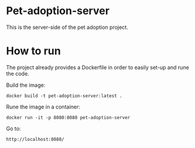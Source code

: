# Pet-adoption-server

This is the server-side of the pet adoption project.

# How to run

The project already provides a Dockerfile in order to easily set-up and rune the code.

Build the image:
```
docker build -t pet-adoption-server:latest .
```

Rune the image in a container:
```
docker run -it -p 8080:8080 pet-adoption-server
```

Go to:
```
http://localhost:8080/
```